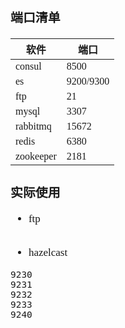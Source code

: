 <span  style="font-family: Simsun,serif; font-size: 17px; ">

### 端口清单

| 软件     | 端口      |
|--------------|---------------|
|consul | 8500 |
|es    |   9200/9300 |
|ftp    |    21 |
|mysql |    3307 |
|rabbitmq | 15672 |
|redis    | 6380 |
|zookeeper    | 2181 |

### 实际使用

- ftp

~~~

~~~

- hazelcast

~~~
9230
9231
9232
9233
9240
~~~

</span>